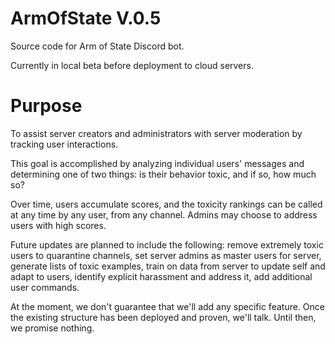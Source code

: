 # ArmOfState V.0.5
Source code for Arm of State Discord bot.

Currently in local beta before deployment to cloud servers.

# Purpose
To assist server creators and administrators with server moderation by tracking user interactions.

This goal is accomplished by analyzing individual users' messages and determining one of two things: is their behavior toxic, and if so, how much so?

Over time, users accumulate scores, and the toxicity rankings can be called at any time by any user, from any channel.  Admins may choose to address users with high scores.

Future updates are planned to include the following: remove extremely toxic users to quarantine channels, set server admins as master users for server, generate lists of toxic examples, train on data from server to update self and adapt to users, identify explicit harassment and address it, add additional user commands.

At the moment, we don't guarantee that we'll add any specific feature.  Once the existing structure has been deployed and proven, we'll talk.  Until then, we promise nothing.
